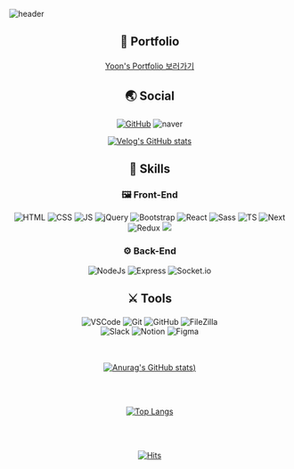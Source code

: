 ![header](https://capsule-render.vercel.app/api?type=Waving&color=auto&height=180&section=header&text=Yoonstar's%20github%20&fontSize=60)

## <p align="center"> 📗 Portfolio </p>

<div align="center">
<a href="https://portfolio-tau-lime-32.vercel.app/" target="_blank">Yoon's Portfolio 보러가기</a>
</div>

## <p align="center"> 🌏 Social </p>

<div align="center">
<a href="https://github.com/yoonstar1996" target="_blank"><img alt="GitHub" src ="https://img.shields.io/badge/GitHub-181717.svg?&?style=plastic&logo=GitHub&logoColor=white"/></a>
<img alt="naver" src ="https://img.shields.io/badge/yagobo1110@naver.com-52db4b.svg?&?style=plastic&logo=Naver&logoColor=white"/>
  
  [![Velog's GitHub stats](https://velog-readme-stats.vercel.app/api/badge?name=yoonstar)](https://velog.io/@yoonstar/posts) 
</div>

## <p align="center"> 💪 Skills </p>

### <p align="center"> 🖼 Front-End </p>

<div align="center">
  <img alt="HTML" src ="https://img.shields.io/badge/HTML-E34F26.svg?&style=plastic&logo=HTML5&logoColor=white"/>
  <img alt="CSS" src ="https://img.shields.io/badge/CSS-1572B6.svg?&?style=plastic&logo=CSS3&logoColor=white"/>
  <img alt="JS" src ="https://img.shields.io/badge/JavaScript-F7DF1E.svg?&?style=plastic&logo=JavaScript&logoColor=white"/>
  <img alt="jQuery" src ="https://img.shields.io/badge/jQuery-0769AD.svg?&?style=plastic&logo=jQuery&logoColor=white"/>
  <img alt="Bootstrap" src ="https://img.shields.io/badge/Bootstrap-7952B3.svg?&?style=plastic&logo=Bootstrap&logoColor=white"/>
  <img alt="React" src ="https://img.shields.io/badge/React-61DAFB.svg?&?style=plastic&logo=React&logoColor=white"/>
  <img alt="Sass" src ="https://img.shields.io/badge/Sass-CC6699.svg?&?style=plastic&logo=Sass&logoColor=white"/>
  <img alt="TS" src ="https://img.shields.io/badge/TypeScript-3178C6.svg?&?style=plastic&logo=TypeScript&logoColor=white"/>
  <img alt="Next" src ="https://img.shields.io/badge/Next.js-000000.svg?&?style=plastic&logo=Next.js&logoColor=white"/>
  <img alt="Redux" src ="https://img.shields.io/badge/Redux-7952B3.svg?&?style=plastic&logo=Redux&logoColor=white"/>
  <img src="https://img.shields.io/badge/JAVA-007396?style=flat&logo=Java&logoColor=white"/>
</div>

### <p align="center"> ⚙ Back-End </p>

<div align="center">
  <img alt="NodeJs" src ="https://img.shields.io/badge/Node.js-339933.svg?&?style=plastic&logo=Node.js&logoColor=white"/>
  <img alt="Express" src ="https://img.shields.io/badge/Express-000000.svg?&?style=plastic&logo=Express&logoColor=white"/>
  <img alt="Socket.io" src ="https://img.shields.io/badge/Socket.io-010101.svg?&?style=plastic&logo=Socket.io&logoColor=white"/>
</div>

## <p align="center"> ⚔ Tools </p>

<div align="center">
<img alt="VSCode" src ="https://img.shields.io/badge/Visual Studio Code-007ACC.svg?&?style=plastic&logo=Visual Studio Code&logoColor=white"/>
<img alt="Git" src ="https://img.shields.io/badge/Git-F05032.svg?&?style=plastic&logo=Git&logoColor=white"/>
<img alt="GitHub" src ="https://img.shields.io/badge/GitHub-181717.svg?&?style=plastic&logo=GitHub&logoColor=white"/>
<img alt="FileZilla" src ="https://img.shields.io/badge/FileZilla-BF0000.svg?&?style=plastic&logo=FileZilla&logoColor=white"/>
<br>
<img alt="Slack" src ="https://img.shields.io/badge/Slack-4A154B.svg?&?style=plastic&logo=Slack&logoColor=white"/>
<img alt="Notion" src ="https://img.shields.io/badge/Notion-000000.svg?&?style=plastic&logo=Notion&logoColor=white"/>
<img alt="Figma" src ="https://img.shields.io/badge/Figma-F24E1E.svg?&?style=plastic&logo=Figma&logoColor=white"/>
</div>

<br>
<br>

<div align="center">

[![Anurag's GitHub stats](https://github-readme-stats.vercel.app/api?username=yoonstar1996&show_icons=true&theme=radical))](https://github.com/yoonstar1996/github-readme-stats)

<br>
<br>

[![Top Langs](https://github-readme-stats.vercel.app/api/top-langs/?username=yoonstar1996&layout=compact&exclude_repo=https://github.com/yoonstar1996/kdt-2nd)](https://github.com/yoonstar1996/github-readme-stats)

<br>
<br>

[![Hits](https://hits.seeyoufarm.com/api/count/incr/badge.svg?url=https://github.com/yoonstar1996%2Fgjbae1212%2Fhit-counter)](https://github.com/yoonstar1996)                    
</div>
